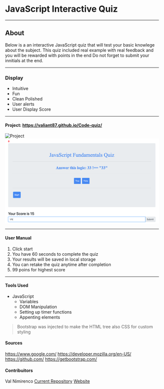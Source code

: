 # JavaScript Interactive Quiz 
---
## About
Below is a an interactive JavaScript  quiz that will test your basic knowlege about the subject.
This quiz included real example with real feedback and you will be rewarded with points in the end
Do not forget to submit your innitials at the end.

---
### Display
* Intuitive
* Fun
* Clean Polished
* User alerts
* User Display Score


---
#### Project: https://valiant87.github.io/Code-quiz/

![Project](jsquiz.png)
![Score](score.png)

---
#### User Manual
1. Click start
2. You have 60 seconds to complete the quiz
3. Your results will be saved in local storage
4. You can retake the quiz anytime after completion
5. 99 poins for highest score
___

#### Tools Used
* JavaScript
    * Variables
    * DOM Manipulation
    * Setting up timer functions
    * Appenting elements
>Bootstrap was injected  to make the HTML tree also CSS for custom styling

#### Sources
https://www.google.com/
https://developer.mozilla.org/en-US/
https://github.com/
https://getbootstrap.com/

#### Contribuitors
Val Nimirenco
[Current Repository](https://github.com/valiant87/Code-quiz)
[Website](https://valiant87.github.io/Code-quiz/)

